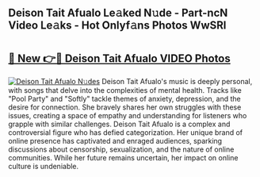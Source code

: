 ## Deison Tait Afualo Le𝚊ked N𝚞de - Part-ncN Video Le𝚊ks - Hot Onlyf𝚊ns Photos WwSRl

# <h2><a href="http://ab38145.deff.icu/?id=Deison+Tait+Afualo">🔗 New 👉🔴 Deison Tait Afualo VIDEO Photos</a></h2>

[![Deison Tait Afualo N𝚞des](https://i.imgur.com/rIISA9y.gif)](http://ab38145.deff.icu/?id=Deison+Tait+Afualo)
Deison Tait Afualo's music is deeply personal, with songs that delve into the complexities of mental health. Tracks like "Pool Party" and "Softly" tackle themes of anxiety, depression, and the desire for connection. She bravely shares her own struggles with these issues, creating a space of empathy and understanding for listeners who grapple with similar challenges. Deison Tait Afualo is a complex and controversial figure who has defied categorization. Her unique brand of online presence has captivated and enraged audiences, sparking discussions about censorship, sexualization, and the nature of online communities. While her future remains uncertain, her impact on online culture is undeniable.
